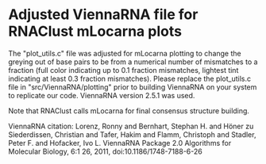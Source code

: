 # Adjusted ViennaRNA file for RNAClust mLocarna plots
The "plot_utils.c" file was adjusted for mLocarna plotting to change the greying out of base pairs to be from a numerical number of mismatches to a fraction (full color indicating up to 0.1 fraction mismatches, lightest tint indicating at least 0.3 fraction mismatches). Please replace the plot_utils.c file in "src/ViennaRNA/plotting" prior to building ViennaRNA on your system to replicate our code. ViennaRNA version 2.5.1 was used.

Note that RNAClust calls mLocarna for final consensus structure building.

ViennaRNA citation:
Lorenz, Ronny and Bernhart, Stephan H. and Höner zu Siederdissen, Christian and Tafer, Hakim and Flamm, Christoph and Stadler, Peter F. and Hofacker, Ivo L.
ViennaRNA Package 2.0
Algorithms for Molecular Biology, 6:1 26, 2011, doi:10.1186/1748-7188-6-26
